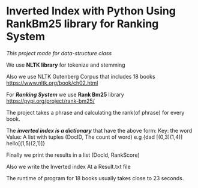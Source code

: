 # Inverted Index with Python Using RankBm25 library for Ranking System 

_This project made for data-structure class_

We use **NLTK library** for tokenize and stemming

Also we use NLTK Gutenberg Corpus that includes 18 books
https://www.nltk.org/book/ch02.html

For ***Ranking System*** we use **Rank Bm25** library
https://pypi.org/project/rank-bm25/ 

The project takes a phrase and calculating the rank(of phrase) for every book.

The ***inverted index is a dictionary*** that have the above form:
Key: the word
Value: A list with tuples (DocID, The count of word)
e.g {dad [(0,3)(1,4)]
     hello[(1,5)(2,1)]}

Finally we print the results in a list (DocId, RankScore)

Also we write the Inverted index At a Result.txt file

The runtime of program for 18 books usually takes close to 23 seconds.
